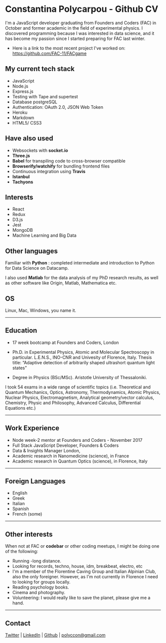 # Constantina Polycarpou - Github CV

I'm a JavaScript developer graduating from Founders and Coders (FAC) in October and former academic in the field of experimental physics. I discovered programming because I was interested in data science, and it has become my passion since I started preparing for FAC last winter.

* Here is a link to the most recent project I've worked on: https://github.com/FAC-11/FACgame

## My current tech stack
* JavaScript
* Node.js
* Express.js
* Testing with Tape and supertest
* Database postgreSQL
* Authentication: OAuth 2.0, JSON Web Token
* Heroku
* Markdown
* HTML5/ CSS3


## Have also used
* Websockets with __socket.io__
* __Three.js__
* __Babel__ for transpiling code to cross-browser compatible
* __Browserify/watchify__ for bundling frontend files
* Continuous integration using __Travis__
* __Istanbul__
* __Tachyons__


## Interests 
* React
* Redux
* D3.js
* Jest
* MongoDB
* Machine Learning and Big Data


## Other languages

Familiar with __Python__ : completed intermediate and introduction to Python for Data Science on Datacamp. 

I also used __Matlab__ for the data analysis of my PhD research results, as well as other software like Origin, Matlab, Mathematica etc.


## OS
Linux, Mac, Windows, you name it.

***

## Education
* 17 week bootcamp at Founders and Coders, London

* Ph.D. in Experimental Physics, Atomic and Molecular Spectroscopy in particular. L.E.N.S., INO-CNR and Univesity of Florence, Italy.
Thesis title: “Adaptive detection of arbitrarily shaped ultrashort quantum light states”

* Degree in Physics (BSc/MSc). Aristotle University of Thessaloniki.

I took 54 exams in a wide range of scientific topics (i.e. Theoretical and Quantum Mechanics, Optics, Astronomy,
Thermodynamics, Atomic Physics, Nuclear Physics, Electromagnetism, Analytical geometry/vector calculus, Chemistry, Physic and Philosophy, Advanced Calculus, Differential Equations etc.)

***

## Work Experience
* Node week-2 mentor at Founders and Coders - November 2017
* Full Stack JavaScript Developer, Founders & Coders 
* Data & Insights Manager London, 
* Academic research in Nanomedicine (science), in France 
* Academic research in Quantum Optics (science), in Florence, Italy 

***

## Foreign Languages
* English
* Greek
* Italian 
* Spanish
* French (some)

***

## Other interests

When not at FAC or __codebar__ or other coding meetups, I might be doing one of the following:

* Running -long distance.
* Looking for records, techno, house, idm, breakbeat, electro, etc
* I'm a member of the Florentine Caving Group and Italian Alpinian Club, also the only foreigner. However, as I'm not currently in Florence I need to looking for groups locally.
* Reading psychology books.
* Cinema and photography.
* Volunteering: I would really like to save the planet, please give me a hand.

*** 

## Contact 
[Twitter](https://twitter.com/polyccon) | [LinkedIn](https://www.linkedin.com/in/polycco) | [Github](https://github.com/polyccon) | polyccon@gmail.com

